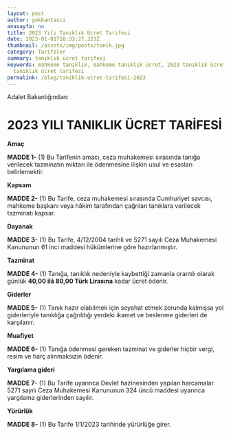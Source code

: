 ```yaml
---
layout: post
author: gokhantasci
anasayfa: no
title: 2023 Yılı Tanıklık Ücret Tarifesi
date: 2023-01-01T18:33:27.323Z
thumbnail: /assets/img/posts/tanik.jpg
category: Tarifeler
summary: tanıklık ücret tarifesi
keywords: mahkeme tanıklık, mahkeme tanıklık ücret, 2023 tanıklık ücret,
  tanıklık ücret tarifesi
permalink: /blog/taniklik-ucret-tarifesi-2023
---
```

Adalet Bakanlığından:

# **2023 YILI TANIKLIK ÜCRET TARİFESİ**

**Amaç**

**MADDE 1-** (1) Bu Tarifenin amacı, ceza muhakemesi sırasında tanığa verilecek tazminatın miktarı ile ödenmesine ilişkin usul ve esasları belirlemektir.

**Kapsam**

**MADDE 2-** (1) Bu Tarife, ceza muhakemesi sırasında Cumhuriyet savcısı, mahkeme başkanı veya hâkim tarafından çağrılan tanıklara verilecek tazminatı kapsar.

**Dayanak**

**MADDE 3-** (1) Bu Tarife, 4/12/2004 tarihli ve 5271 sayılı Ceza Muhakemesi Kanununun 61 inci maddesi hükümlerine göre hazırlanmıştır.

**Tazminat**

**MADDE 4-** (1) Tanığa, tanıklık nedeniyle kaybettiği zamanla orantılı olarak günlük **40,00 ilâ 80,00 Türk Lirasına** kadar ücret ödenir.

**Giderler**

**MADDE 5-** (1) Tanık hazır olabilmek için seyahat etmek zorunda kalmışsa yol giderleriyle tanıklığa çağrıldığı yerdeki ikamet ve beslenme giderleri de karşılanır.

**Muafiyet**

**MADDE 6-** (1) Tanığa ödenmesi gereken tazminat ve giderler hiçbir vergi, resim ve harç alınmaksızın ödenir.

**Yargılama gideri**

**MADDE 7-** (1) Bu Tarife uyarınca Devlet hazinesinden yapılan harcamalar 5271 sayılı Ceza Muhakemesi Kanununun 324 üncü maddesi uyarınca yargılama giderlerinden sayılır.

**Yürürlük**

**MADDE 8-** (1) Bu Tarife 1/1/2023 tarihinde yürürlüğe girer.